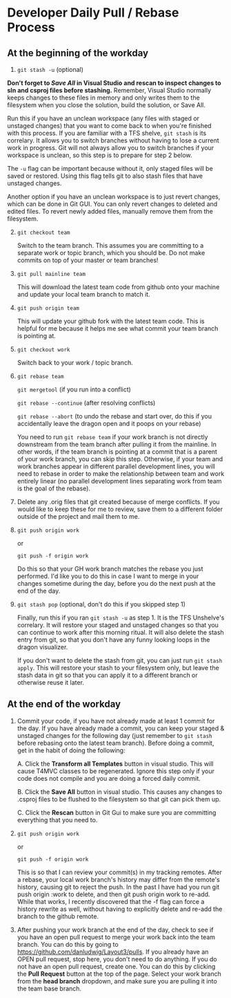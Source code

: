 # Developer Daily Pull / Rebase Process

## At the beginning of the workday

1. `git stash -u` (optional)

  **Don't forget to *Save All* in Visual Studio and rescan to inspect changes to sln and csproj files before stashing.** Remember, Visual Studio normally keeps changes to these files in memory and only writes them to the filesystem when you close the solution, build the solution, or Save All.

   Run this if you have an unclean workspace (any files with staged or unstaged changes) that you want to come back to when you're finished with this process. If you are familiar with a TFS shelve, `git stash` is its correlary. It allows you to switch branches without having to lose a current work in progress. Git will not always allow you to switch branches if your workspace is unclean, so this step is to prepare for step 2 below.

   The `-u` flag can be important because without it, only staged files will be saved or restored. Using this flag tells git to also stash files that have unstaged changes.

  Another option if you have an unclean workspace is to just revert changes, which can be done in Git GUI. You can only revert changes to deleted and edited files. To revert newly added files, manually remove them from the filesystem.

2. `git checkout team`

   Switch to the team branch. This assumes you are committing to a separate work or topic branch, which you should be. Do not make commits on top of your master or team branches!

3. `git pull mainline team`

   This will download the latest team code from github onto your machine and update your local team branch to match it.

4. `git push origin team`

   This will update your github fork with the latest team code. This is helpful for me because it helps me see what commit your team branch is pointing at.

5. `git checkout work`

   Switch back to your work / topic branch.

6. `git rebase team`

   `git mergetool` (if you run into a conflict)

   `git rebase --continue` (after resolving conflicts)

   `git rebase --abort` (to undo the rebase and start over, do this if you accidentally leave the dragon open and it poops on your rebase)

   You need to run `git rebase team` if your work branch is not directly downstream from the team branch after pulling it from the mainline. In other words, if the team branch is pointing at a commit that is a parent of your work branch, you can skip this step. Otherwise, if your team and work branches appear in different parallel development lines, you will need to rebase in order to make the relationship between team and work entirely linear (no parallel development lines separating work from team is the goal of the rebase).

7. Delete any .orig files that git created because of merge conflicts. If you would like to keep these for me to review, save them to a different folder outside of the project and mail them to me.

8. `git push origin work`

   or

   `git push -f origin work`

   Do this so that your GH work branch matches the rebase you just performed. I'd like you to do this in case I want to merge in your changes sometime during the day, before you do the next push at the end of the day.


9. `git stash pop` (optional, don't do this if you skipped step 1)

   Finally, run this if you ran `git stash -u` as step 1. It is the TFS Unshelve's correlary. It will restore your staged and unstaged changes so that you can continue to work after this morning ritual. It will also delete the stash entry from git, so that you don't have any funny looking loops in the dragon visualizer.

   If you don't want to delete the stash from git, you can just run `git stash apply`. This will restore your stash to your filesystem only, but leave the stash data in git so that you can apply it to a different branch or otherwise reuse it later.

## At the end of the workday

1. Commit your code, if you have not already made at least 1 commit for the day. If you have already made a commit, you can keep your staged & unstaged changes for the following day (just remember to `git stash` before rebasing onto the latest team branch). Before doing a commit, get in the habit of doing the following:

   A. Click the **Transform all Templates** button in visual studio. This will cause T4MVC classes to be regenerated. Ignore this step only if your code does not compile and you are doing a forced daily commit.

   B. Click the **Save All** button in visual studio. This causes any changes to .csproj files to be flushed to the filesystem so that git can pick them up.

   C. Click the **Rescan** button in Git Gui to make sure you are committing everything that you need to.

2. `git push origin work`

   or

   `git push -f origin work`

   This is so that I can review your commit(s) in my tracking remotes. After a rebase, your local work branch's history may differ from the remote's history, causing git to reject the push. In the past I have had you run  git push origin :work to delete, and then git push origin work to re-add. While that works, I recently discovered that the -f flag can force a history rewrite as well, without having to explicitly delete and re-add the branch to the github remote.

3. After pushing your work branch at the end of the day, check to see if you have an open pull request to merge your work back into the team branch. You can do this by going to https://github.com/danludwig/Layout3/pulls. If you already have an OPEN pull request, stop here, you don't need to do anything. If you do not have an open pull request, create one. You can do this by clicking the **Pull Request** button at the top of the page. Select your work branch from the **head branch** dropdown, and make sure you are pulling it into the team base branch.

